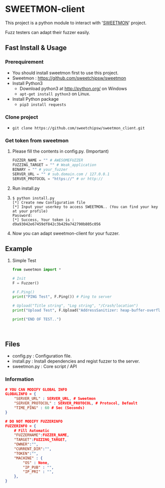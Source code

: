 # SWEETMON-client

This project is a python module to interact with '[SWEETMON](https://github.com/sweetchipsw/sweetmon)' project.

Fuzz testers can adapt their fuzzer easily.

## Fast Install & Usage

### Prerequirement

- You should install sweetmon first to use this project. 
- Sweetmon : https://github.com/sweetchipsw/sweetmon
- Install Python3
  - Download python3 at http://python.org/ on Windows
  - ```apt-get install python3``` on Linux.
- Install Python package
  - ```pip3 install requests```

### Clone project

- ```git clone https://github.com/sweetchipsw/sweetmon_client.git```



### Get token from sweetmon

1. Please fill the contents in config.py. (Important)

   ```python
   FUZZER_NAME = "" # AWESOMEFUZZER
   FUZZING_TARGET = "" # Weak_application
   BINARY = "" # your_fuzzer
   SERVER_URL = "" # sub.domain.com / 127.0.0.1
   SERVER_PROTOCOL = "https://" # or http://
   ```

2. Run install.py

3. ```shell
   $ python install.py
   [*] Create new Configuration file
   [*] Input your userkey to access SWEETMON.. (You can find your key at your profile)
   Password:
   [*] Success, Your token is : d9a93042e67459df842c3b429a742790b805c056
   ```

4. Now you can adapt sweetmon-client for your fuzzer.



## Example

1. Simple Test

   ```python
   from sweetmon import *

   # Init
   F = Fuzzer()

   # F.Ping()
   print("PING Test", F.Ping()) # Ping to server

   # Upload("Title string", "Log string", "/Crash/location")
   print("Upload Test", F.Upload("AddressSanitizer: heap-buffer-overflow ...", "LOG Contents", "./sweetfuzz/crash/crash1"))

   print("END OF TEST..")
   ```

   ​

## Files

* config.py : Configuration file.
* install.py : Install dependencies and regist fuzzer to the server.
* sweetmon.py : Core script / API 



### Information

```json
# YOU CAN MODIFY GLOBAL INFO
GLOBALINFO = {
	"SERVER_URL" : SERVER_URL, # Sweetmon
	"SERVER_PROTOCOL" : SERVER_PROTOCOL, # Protocol, Default
	"TIME_PING" : 60 # Sec (Seconds)
}

# DO NOT MODIFY FUZZERINFO
FUZZERINFO = {
	# Fill Automatic
	"FUZZERNAME":FUZZER_NAME,
	"TARGET":FUZZING_TARGET,
	"OWNER":"",
	"CURRENT_DIR":"",
	"TOKEN":"",
	"MACHINE" : {
		"OS" : None,
		"IP_PUB" : "",
		"IP_PRI" : "",
	},
}
```

 